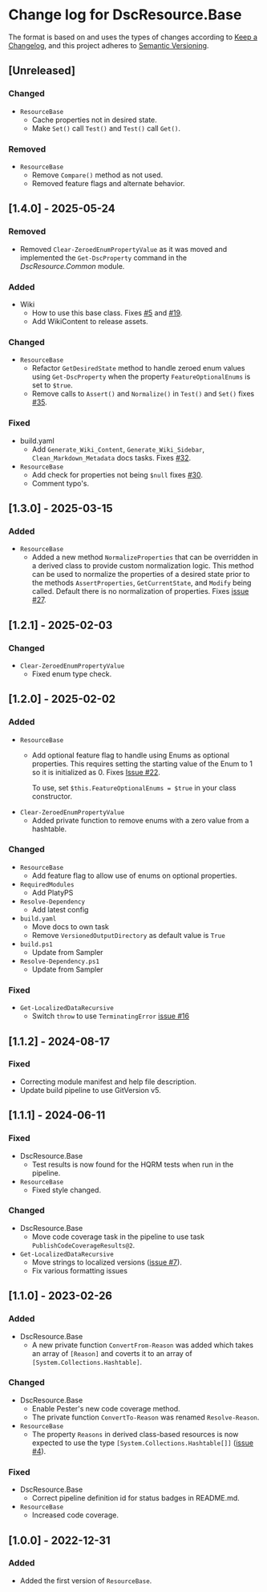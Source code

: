 # Change log for DscResource.Base

The format is based on and uses the types of changes according to [Keep a Changelog](https://keepachangelog.com/en/1.0.0/),
and this project adheres to [Semantic Versioning](https://semver.org/spec/v2.0.0.html).

## [Unreleased]

### Changed

- `ResourceBase`
  - Cache properties not in desired state.
  - Make `Set()` call `Test()` and `Test()` call `Get()`.

### Removed

- `ResourceBase`
  - Remove `Compare()` method as not used.
  - Removed feature flags and alternate behavior.

## [1.4.0] - 2025-05-24

### Removed

- Removed `Clear-ZeroedEnumPropertyValue` as it was moved and implemented
  the `Get-DscProperty` command in the _DscResource.Common_ module.

### Added

- Wiki
  - How to use this base class. Fixes [#5](https://github.com/dsccommunity/DscResource.Base/issues/5)
  and [#19](https://github.com/dsccommunity/DscResource.Base/issues/19).
  - Add WikiContent to release assets.

### Changed

- `ResourceBase`
  - Refactor `GetDesiredState` method to handle zeroed enum values using
    `Get-DscProperty` when the property `FeatureOptionalEnums` is set to
    `$true`.
  - Remove calls to `Assert()` and `Normalize()` in `Test()` and `Set()` fixes [#35](https://github.com/dsccommunity/DscResource.Base/issues/35).

### Fixed

- build.yaml
  - Add `Generate_Wiki_Content`, `Generate_Wiki_Sidebar`, `Clean_Markdown_Metadata`
docs tasks. Fixes [#32](https://github.com/dsccommunity/DscResource.Base/issues/32).
- `ResourceBase`
  - Add check for properties not being `$null` fixes [#30](https://github.com/dsccommunity/DscResource.Base/issues/30).
  - Comment typo's.

## [1.3.0] - 2025-03-15

### Added

- `ResourceBase`
  - Added a new method `NormalizeProperties` that can be overridden in a
    derived class to provide custom normalization logic. This method can
    be used to normalize the properties of a desired state prior to the
    methods `AssertProperties`, `GetCurrentState`, and `Modify` being called.
    Default there is no normalization of properties. Fixes [issue #27](https://github.com/dsccommunity/DscResource.Base/issues/27).

## [1.2.1] - 2025-02-03

### Changed

- `Clear-ZeroedEnumPropertyValue`
  - Fixed enum type check.

## [1.2.0] - 2025-02-02

### Added

- `ResourceBase`
  - Add optional feature flag to handle using Enums as optional properties.
    This requires setting the starting value of the Enum to 1 so it is
    initialized as 0. Fixes [Issue #22](https://github.com/dsccommunity/DscResource.Base/issues/22).

    To use, set `$this.FeatureOptionalEnums = $true` in your class constructor.
- `Clear-ZeroedEnumPropertyValue`
  - Added private function to remove enums with a zero value from a hashtable.

### Changed

- `ResourceBase`
  - Add feature flag to allow use of enums on optional properties.
- `RequiredModules`
  - Add PlatyPS
- `Resolve-Dependency`
  - Add latest config
- `build.yaml`
  - Move docs to own task
  - Remove `VersionedOutputDirectory` as default value is `True`
- `build.ps1`
  - Update from Sampler
- `Resolve-Dependency.ps1`
  - Update from Sampler

### Fixed

- `Get-LocalizedDataRecursive`
  - Switch `throw` to use `TerminatingError` [issue #16](https://github.com/dsccommunity/DscResource.Base/issues/16)

## [1.1.2] - 2024-08-17

### Fixed

- Correcting module manifest and help file description.
- Update build pipeline to use GitVersion v5.

## [1.1.1] - 2024-06-11

### Fixed

- DscResource.Base
  - Test results is now found for the HQRM tests when run in the pipeline.
- `ResourceBase`
  - Fixed style changed.

### Changed

- DscResource.Base
  - Move code coverage task in the pipeline to use task `PublishCodeCoverageResults@2`.
- `Get-LocalizedDataRecursive`
  - Move strings to localized versions ([issue #7](https://github.com/dsccommunity/DscResource.Base/issues/7)).
  - Fix various formatting issues

## [1.1.0] - 2023-02-26

### Added

- DscResource.Base
  - A new private function `ConvertFrom-Reason` was added which takes an
    array of `[Reason]` and coverts it to an array of `[System.Collections.Hashtable]`.

### Changed

- DscResource.Base
  - Enable Pester's new code coverage method.
  - The private function `ConvertTo-Reason` was renamed `Resolve-Reason`.
- `ResourceBase`
  - The property `Reasons` in derived class-based resources is now expected
    to use the type `[System.Collections.Hashtable[]]` ([issue #4](https://github.com/dsccommunity/DscResource.Base/issues/4)).

### Fixed

- DscResource.Base
  - Correct pipeline definition id for status badges in README.md.
- `ResourceBase`
  - Increased code coverage.

## [1.0.0] - 2022-12-31

### Added

- Added the first version of `ResourceBase`.
